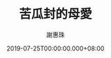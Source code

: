 ---
issue: 336
title: 苦瓜封的母愛
author: 謝惠珠
date: 2019-07-25T00:00:00.000+08:00
topic: 懷想
difficulty: 1
wikidata: Q98095778
wikidata_link: https://www.wikidata.org/wiki/Q98095778
---